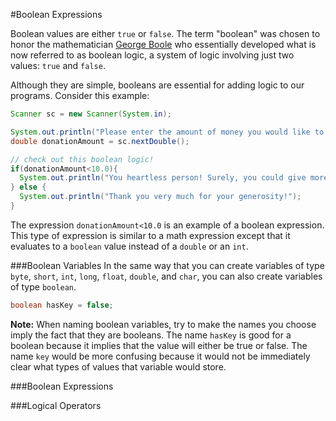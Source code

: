 #Boolean Expressions

Boolean values are either `true` or `false`. The term "boolean" was chosen to honor the mathematician [George Boole](http://en.wikipedia.org/wiki/George_Boole) who essentially developed what is now referred to as boolean logic, a system of logic involving just two values: `true` and `false`.

Although they are simple, booleans are essential for adding logic to our programs. Consider this example:

```java
Scanner sc = new Scanner(System.in);

System.out.println("Please enter the amount of money you would like to donate.");
double donationAmount = sc.nextDouble();

// check out this boolean logic!
if(donationAmount<10.0){
  System.out.println("You heartless person! Surely, you could give more than that!");
} else {
  System.out.println("Thank you very much for your generosity!");
}
```

The expression `donationAmount<10.0` is an example of a boolean expression. This type of expression is similar to a math expression except that it evaluates to a `boolean` value instead of a `double` or an `int`.

###Boolean Variables
In the same way that you can create variables of type `byte`, `short`, `int`, `long`, `float`, `double`, and `char`, you can also create variables of type `boolean`.

```java
boolean hasKey = false;
```
**Note:** When naming boolean variables, try to make the names you choose imply the fact that they are booleans. The name `hasKey` is good for a boolean because it implies that the value will either be true or false. The name `key` would be more confusing because it would not be immediately clear what types of values that variable would store.

###Boolean Expressions

###Logical Operators
